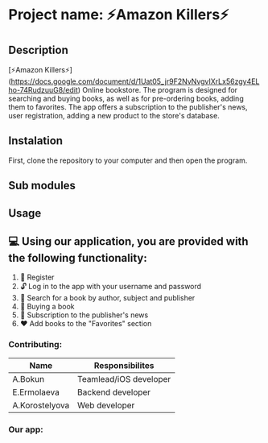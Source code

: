 # Project name: ⚡️Amazon Killers⚡️
Description
------------------
[⚡️Amazon Killers⚡️] (https://docs.google.com/document/d/1Uat05_jr9F2NvNvgvIXrLx56zgy4ELho-74RudzuuG8/edit) Online bookstore. The program is designed for searching and buying books, as well as for pre-ordering books, adding them to favorites. The app offers a subscription to the publisher's news, user registration, adding a new product to the store's database.

Instalation
---------------
First, clone the repository to your computer and then open the program.

Sub modules
---------------

Usage
------------------
💻 Using our application, you are provided with the following functionality:
----------------------------------------------------------------------------------------------------------- 
1. 📝 Register
2. 🔓 Log in to the app with your username and password
3. 🔎 Search for a book by author, subject and publisher
4. 💸 Buying a book
5. 📰 Subscription to the publisher's news
6. ❤ Add books to the "Favorites" section

### Contributing:
Name | Responsibilites
------------|-------------
   A.Bokun | Teamlead/iOS developer
   E.Ermolaeva | Backend developer
   A.Korostelyova | Web developer
   
 ### Our app:
